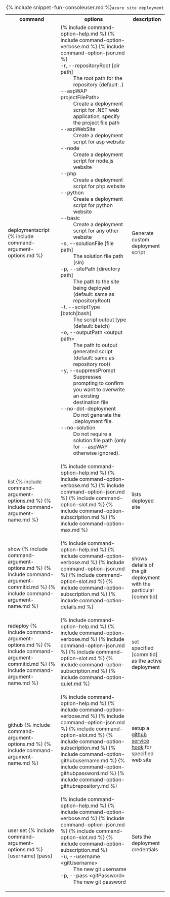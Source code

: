 <table class="table table-striped cli cmd">
	<caption>{% include snippet-fun-consoleuser.md %}<kbd>azure site deployment</kbd></caption>
	<tr>
		<th class="w20">command</th>
		<th class="w60">options</th>
		<th>description</th>
	</tr>
	<tr>
		<td>deploymentscript {% include command-argument-options.md %}</td>
		<td>
			<dl class="dl-horizontal">
				{% include command-option-help.md %}
				{% include command-option-verbose.md %}
				{% include command-option-json.md %}
				<dt>-r, --repositoryRoot [dir path]</dt><dd>The root path for the repository (default: .)</dd>
				<dt>--aspWAP projectFilePath></dt><dd>Create a deployment script for .NET web application, specify the project file path</dd>
				<dt>--aspWebSite</dt><dd>Create a deployment script for asp website</dd>
				<dt>--node</dt><dd>Create a deployment script for node.js website</dd>
				<dt>--php</dt><dd>Create a deployment script for php website</dd>
				<dt>--python</dt><dd>Create a deployment script for python website</dd>
				<dt>--basic</dt><dd>Create a deployment script for any other website</dd>
				<dt>-s, --solutionFile [file path]</dt><dd>The solution file path (sln)</dd>
				<dt>-p, --sitePath [directory path]</dt><dd>The path to the site being deployed (default: same as repositoryRoot)</dd>
				<dt>-t, --scriptType [batch|bash]</dt><dd>The script output type (default: batch)</dd>
				<dt>-o, --outputPath &lt;output path&gt;</dt><dd>The path to output generated script (default: same as repository root)</dd>
				<dt>-y, --suppressPrompt</dt><dd>Suppresses prompting to confirm you want to overwrite an existing destination file</dd>
				<dt>--no-dot-deployment</dt><dd>Do not generate the .deployment file.</dd>
				<dt>--no-solution</dt><dd>Do not require a solution file path (only for --aspWAP otherwise ignored).</dd>
			</dl>
		</td>
		<td>Generate custom deployment script</td>
	</tr>
	<tr>
		<td>list  {% include command-argument-options.md %} {% include command-argument-name.md %}</td>
		<td>	
			<dl class="dl-horizontal">	
				{% include command-option-help.md %}
				{% include command-option-verbose.md %}
				{% include command-option-json.md %}
				{% include command-option-slot.md %}
				{% include command-option-subscription.md %}
				{% include command-option-max.md %}
			</dl>
		</td>
		<td>lists deployed site</td>
	</tr>
	<tr>
		<td>show {% include command-argument-options.md %} {% include command-argument-commitid.md %} {% include command-argument-name.md %}</td>
		<td>
			<dl class="dl-horizontal">
				{% include command-option-help.md %}
				{% include command-option-verbose.md %}
				{% include command-option-json.md %}
				{% include command-option-slot.md %}
				{% include command-option-subscription.md %}
				{% include command-option-details.md %}
			</dl>
		</td>
		<td>shows details of the git deployment with the particular [commitid]</td>
	</tr>
	<tr>
		<td>redeploy {% include command-argument-options.md %} {% include command-argument-commitid.md %} {% include command-argument-name.md %}</td>
		<td>
			<dl class="dl-horizontal">
				{% include command-option-help.md %}
				{% include command-option-verbose.md %}
				{% include command-option-json.md %}
				{% include command-option-slot.md %}
				{% include command-option-subscription.md %}
				{% include command-option-quiet.md %}
			</dl>
		</td>
		<td>set specified [commitid] as the active deployment</td>
	</tr>
	<tr>
		<td>github {% include command-argument-options.md %} {% include command-argument-name.md %}</td>
		<td>
			<dl class="dl-horizontal">
				{% include command-option-help.md %}
				{% include command-option-verbose.md %}
				{% include command-option-json.md %}
				{% include command-option-slot.md %}
				{% include command-option-subscription.md %}			
				{% include command-option-githubusername.md %}
				{% include command-option-githubpassword.md %}
				{% include command-option-githubrepository.md %}
			</dl>
		</td>
		<td>setup a <a href="http://github.com">github service hook</a> for specified web site</td>
	</tr>
	<tr>
		<td>user set {% include command-argument-options.md %} [username] [pass]</td>
		<td>
			<dl class="dl-horizontal">
				{% include command-option-help.md %}
				{% include command-option-verbose.md %}
				{% include command-option-json.md %}
				{% include command-option-slot.md %}
				{% include command-option-subscription.md %}
				<dt>-u, --username &lt;gitUsername&gt;</dt><dd>The new git username</dd>
				<dt>-p, --pass &lt;gitPassword&gt;</dt><dd>The new git password</dd>
			</dl>
		</td>
		<td>Sets the deployment credentials</td>
	</tr>
</table>
